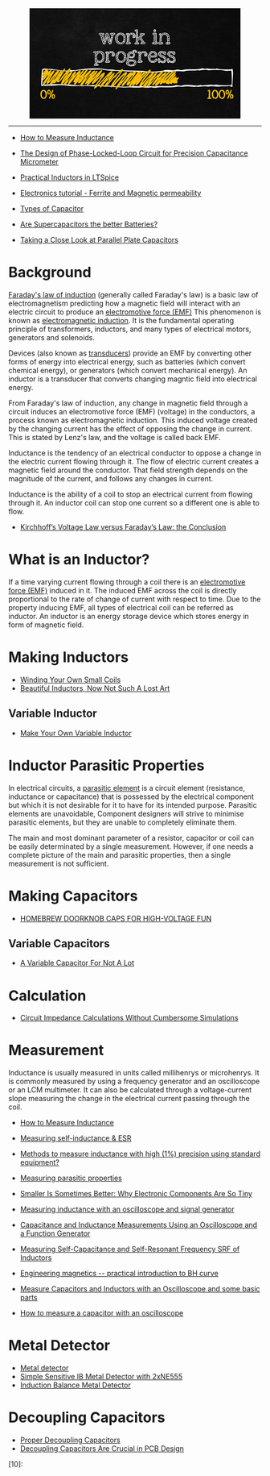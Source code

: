 <!--
Maintainer:   jeffskinnerbox@yahoo.com / www.jeffskinnerbox.me
Version:      0.0.0
-->


<div align="center">
<img src="https://raw.githubusercontent.com/jeffskinnerbox/blog/main/content/images/banners-bkgrds/work-in-progress.jpg" title="These materials require additional work and are not ready for general use." align="center" width=420px height=219px>
</div>


-----




* [How to Measure Inductance](https://www.wikihow.com/Measure-Inductance)
* [The Design of Phase-Locked-Loop Circuit for Precision Capacitance Micrometer](https://www.matec-conferences.org/articles/matecconf/pdf/2016/31/matecconf_iciea2016_12006.pdf)

* [Practical Inductors in LTSpice](https://hackaday.com/2023/07/18/practical-inductors-in-ltspice/)

* [Electronics tutorial - Ferrite and Magnetic permeability](https://www.youtube.com/watch?v=-EqmJx4rJTc)

* [Types of Capacitor](https://www.electronics-tutorials.ws/capacitor/cap_2.html)
* [Are Supercapacitors the better Batteries?](https://www.youtube.com/watch?v=Orf9segRLv0)

* [Taking a Close Look at Parallel Plate Capacitors](https://hackaday.com/2022/04/16/taking-a-close-look-at-parallel-plate-capacitors/)

# Background
[Faraday's law of induction][01] (generally called Faraday's law)
is a basic law of electromagnetism predicting how a magnetic field will interact
with an electric circuit to produce an [electromotive force (EMF)][03]
This phenomenon is known as [electromagnetic induction][02].
It is the fundamental operating principle of transformers, inductors,
and many types of electrical motors, generators and solenoids.

Devices (also known as [transducers][04]) provide an EMF by converting other forms of energy into electrical energy,
such as batteries (which convert chemical energy), or generators (which convert mechanical energy).
An inductor is a transducer that converts changing magntic field into electrical energy.

From Faraday's law of induction, any change in magnetic field through a circuit induces an electromotive force (EMF) (voltage) in the conductors, a process known as electromagnetic induction. This induced voltage created by the changing current has the effect of opposing the change in current. This is stated by Lenz's law, and the voltage is called back EMF.

Inductance is the tendency of an electrical conductor to oppose a change in the electric current flowing through it.
The flow of electric current creates a magnetic field around the conductor.
That field strength depends on the magnitude of the current, and follows any changes in current.

Inductance is the ability of a coil to stop an electrical current from flowing through it.
An inductor coil can stop one current so a different one is able to flow.

* [Kirchhoff’s Voltage Law versus Faraday’s Law: the Conclusion](https://www.youtube.com/watch?v=Q9LuVBfwvzA&feature=youtu.be)

# What is an Inductor?
If a time varying current flowing through a coil there is an [electromotive force (EMF)][03] induced in it.
The induced EMF across the coil is directly proportional to the rate of change of current with respect to time.
Due to the property inducing EMF, all types of electrical coil can be referred as inductor.
An inductor is an energy storage device which stores energy in form of magnetic field.

# Making Inductors
* [Winding Your Own Small Coils](https://hackaday.com/2022/02/22/winding-your-own-small-coils/)
* [Beautiful Inductors, Now Not Such A Lost Art](https://hackaday.com/2022/07/17/beautiful-inductors-now-not-such-a-lost-art/)

## Variable Inductor
* [Make Your Own Variable Inductor](https://hackaday.com/2021/04/22/make-your-own-variable-inductor/)

# Inductor Parasitic Properties
In electrical circuits, a [parasitic element][05] is a circuit element
(resistance, inductance or capacitance)
that is possessed by the electrical component but which it is not desirable for it to have for its intended purpose.
Parasitic elements are unavoidable,
Component designers will strive to minimise parasitic elements, but they are unable to completely eliminate them.

The main and most dominant parameter of a resistor, capacitor or coil can be easily determinated by a single measurement. However, if one needs a complete picture of the main and parasitic properties, then a single measurement is not sufficient.

# Making Capacitors
* [HOMEBREW DOORKNOB CAPS FOR HIGH-VOLTAGE FUN](https://hackaday.com/2021/02/19/homebrew-doorknob-caps-for-high-voltage-fun/)

## Variable Capacitors
* [A Variable Capacitor For Not A Lot](https://hackaday.com/2022/03/07/a-variable-capacitor-for-not-a-lot/)

# Calculation
* [Circuit Impedance Calculations Without Cumbersome Simulations](https://hackaday.com/2021/03/02/circuit-impedance-calculations-without-cumbersome-simulations/)

# Measurement
Inductance is usually measured in units called millihenrys or microhenrys. It is commonly measured by using a frequency generator and an oscilloscope or an LCM multimeter. It can also be calculated through a voltage-current slope measuring the change in the electrical current passing through the coil.

* [How to Measure Inductance](https://www.wikihow.com/Measure-Inductance)
* [Measuring self-inductance & ESR](https://meettechniek.info/passive/inductance.html)
* [Methods to measure inductance with high (1%) precision using standard equipment?](https://electronics.stackexchange.com/questions/417354/methods-to-measure-inductance-with-high-1-precision-using-standard-equipment)

* [Measuring parasitic properties](https://meettechniek.info/passive/parasitic.html)
* [Smaller Is Sometimes Better: Why Electronic Components Are So Tiny](https://hackaday.com/2021/11/08/smaller-is-sometimes-better-why-electronic-components-are-so-tiny/)

* [Measuring inductance with an oscilloscope and signal generator](https://www.youtube.com/watch?v=iQQe8uSZ8xc)
* [Capacitance and Inductance Measurements Using an Oscilloscope and a Function Generator](https://www.tek.com/document/application-note/capacitance-and-inductance-measurements-using-oscilloscope-and-function-ge)
* [Measuring Self-Capacitance and Self-Resonant Frequency SRF of Inductors](https://www.youtube.com/watch?v=tjbK4LsOQRk)
* [Engineering magnetics -- practical introduction to BH curve](https://www.youtube.com/watch?v=4UFKl9fULkA)

* [Measure Capacitors and Inductors with an Oscilloscope and some basic parts](https://www.youtube.com/watch?v=74fz9iwZ_sM)
* [How to measure a capacitor with an oscilloscope](https://www.youtube.com/watch?v=VylC8JFoiBo)

# Metal Detector
* [Metal detector](https://en.wikipedia.org/wiki/Metal_detector)
* [Simple Sensitive IB Metal Detector with 2xNE555](https://hackaday.io/project/182607-simple-sensitive-ib-metal-detector-with-2xne555)
* [Induction Balance Metal Detector](https://www.yumpu.com/en/document/read/11524600/induction-balance-metal-detector-geotech)

# Decoupling Capacitors
* [Proper Decoupling Capacitors](https://hackaday.com/2023/07/12/proper-decoupling-capacitors/)
* [Decoupling Capacitors Are Crucial in PCB Design](https://www.engineering.com/story/decoupling-capacitors-are-crucial-in-pcb-design)



[01]:https://en.wikipedia.org/wiki/Faraday%27s_law_of_induction
[02]:https://en.wikipedia.org/wiki/Electromagnetic_induction
[03]:https://en.wikipedia.org/wiki/Electromotive_force
[04]:https://en.wikipedia.org/wiki/Transducer
[05]:https://en.wikipedia.org/wiki/Parasitic_element_(electrical_networks)
[06]:
[07]:
[08]:
[09]:
[10]:
